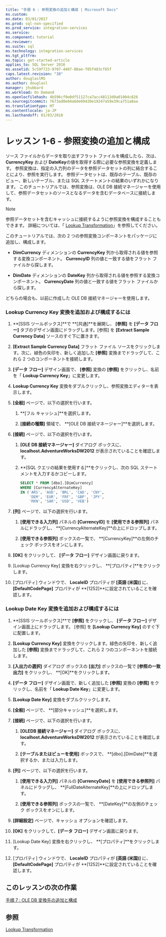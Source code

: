 ```yaml
---
title: "手順 6 : 参照変換の追加と構成 | Microsoft Docs"
ms.custom: 
ms.date: 03/01/2017
ms.prod: sql-non-specified
ms.prod_service: integration-services
ms.service: 
ms.component: tutorial
ms.reviewer: 
ms.suite: sql
ms.technology: integration-services
ms.tgt_pltfrm: 
ms.topic: get-started-article
applies_to: SQL Server 2016
ms.assetid: 5c59f723-9707-4407-80ae-f05f483cf65f
caps.latest.revision: "38"
author: douglaslMS
ms.author: douglasl
manager: jhubbard
ms.workload: On Demand
ms.openlocfilehash: 4b596cf9e0df51127ca7acc48113d9a01004c826
ms.sourcegitcommit: 7673ad0e84a6de69420e19247a59e39ca751a8aa
ms.translationtype: HT
ms.contentlocale: ja-JP
ms.lasthandoff: 01/03/2018
---
```

# <a name="lesson-1-6---adding-and-configuring-the-lookup-transformations"></a>レッスン 1-6 - 参照変換の追加と構成
ソース ファイルからデータを取り出すフラット ファイルを構成したら、次は、 **CurrencyKey** および **DateKey**の値を取得する際に必要な参照変換を定義します。 参照変換は、指定の入力列のデータを参照データセットの列に結合することにより、参照を実行します。 参照データセットは、既存のテーブル、既存のビュー、新しいテーブル、または SQL ステートメントの結果のいずれかになります。 このチュートリアルでは、参照変換は、OLE DB 接続マネージャーを使用して、参照データセットのソースとなるデータを含むデータベースに接続します。  
  
> [!NOTE]  
> 参照データセットを含むキャッシュに接続するように参照変換を構成することもできます。 詳細については、「 [Lookup Transformation](../integration-services/data-flow/transformations/lookup-transformation.md)」を参照してください。  
  
このチュートリアルでは、次の 2 つの参照変換コンポーネントをパッケージに追加し、構成します。  
  
-   **DimCurrency** ディメンションの **CurrencyKey** 列から取得される値を参照する変換コンポーネント。 **CurrencyID** 列の値と一致する値をフラット ファイルから探します。  
  
-   **DimDate** ディメンションの **DateKey** 列から取得される値を参照する変換コンポーネント。 **CurrencyDate** 列の値と一致する値をフラット ファイルから探します。  
  
どちらの場合も、以前に作成した OLE DB 接続マネージャーを使用します。  
  
### <a name="to-add-and-configure-the-lookup-currency-key-transformation"></a>Lookup Currency Key 変換を追加および構成するには  
  
1.  **[SSIS ツールボックス]**で **[共通]**を展開し、 **[参照]** を **[データ フロー]** タブのデザイン画面にドラッグします。[参照] を **[Extract Sample Currency Data]** ソースのすぐ下に置きます。  
  
2.  **[Extract Sample Currency Data]** フラット ファイル ソースをクリックします。次に、緑色の矢印を、新しく追加した **[参照]** 変換までドラッグして、これら 2 つのコンポーネントを接続します。  
  
3.  **[データ フロー]** デザイン画面で、 **[参照]** 変換の **[参照]** をクリックし、名前を「 **Lookup Currency Key**」に変更します。  
  
4.  **Lookup Currency Key** 変換をダブルクリックし、参照変換エディターを表示します。  
  
5.  **[全般]** ページで、以下の選択を行います。  
  
    1.  **[フル キャッシュ]**を選択します。  
  
    2.  **[接続の種類]** 領域で、 **[OLE DB 接続マネージャー]**を選択します。  
  
6.  **[接続]** ページで、以下の選択を行います。  
  
    1.  **[OLE DB 接続マネージャー]** ダイアログ ボックスに、 **localhost.AdventureWorksDW2012** が表示されていることを確認します。  
  
    2.  **[SQL クエリの結果を使用する]**をクリックし、次の SQL ステートメントを入力するかコピーします。  
  
        ```sql
        SELECT * FROM [dbo].[DimCurrency]
        WHERE [CurrencyAlternateKey]
        IN ('ARS', 'AUD', 'BRL', 'CAD', 'CNY',
            'DEM', 'EUR', 'FRF', 'GBP', 'JPY',
            'MXN', 'SAR', 'USD', 'VEB')
        ```  
  
7.  **[列]** ページで、以下の選択を行います。  
  
    1.  **[使用できる入力列]** パネルの **[CurrencyID]** を **[使用できる参照列]** パネルにドラッグし、 **[CurrencyAlternateKey]**の上にドロップします。  
  
    2.  **[使用できる参照列]** ボックスの一覧で、 **[CurrencyKey]**の左側のチェック ボックスをオンにします。  
  
8.  **[OK]** をクリックして、 **[データ フロー]** デザイン画面に戻ります。  
  
9. [Lookup Currency Key] 変換を右クリックし、 **[プロパティ]**をクリックします。  
  
10. [プロパティ] ウィンドウで、 **LocaleID** プロパティが **[英語 (米国)]** に、 **[DefaultCodePage]** プロパティが **[1252]**に設定されていることを確認します。  
  
### <a name="to-add-and-configure-the--lookup-datekey-transformation"></a>Lookup Date Key 変換を追加および構成するには  
  
1.  **[SSIS ツールボックス]**で **[参照]** をクリックし、 **[データ フロー]** デザイン画面上にドラッグします。 [参照] を **[Lookup Currency Key]** のすぐ下に配置します。  
  
2.  **[Lookup Currency Key]** 変換をクリックします。緑色の矢印を、新しく追加した **[参照]** 変換までドラッグして、これら 2 つのコンポーネントを接続します。  
  
3.  **[入出力の選択]** ダイアログ ボックスの **[出力]** ボックスの一覧で **[参照の一致出力]** をクリックし、 **[OK]**をクリックします。  
  
4.  **[データ フロー]** デザイン画面で、新しく追加した **[参照]** 変換の **[参照]** をクリックし、名前を「 **Lookup Date Key**」に変更します。  
  
5.  **[Lookup Date Key]** 変換をダブルクリックします。  
  
6.  **[全般]** ページで、 **[部分キャッシュ]**を選択します。  
  
7.  **[接続]** ページで、以下の選択を行います。  
  
    1.  **[OLEDB 接続マネージャー]** ダイアログ ボックスに、 **localhost.AdventureWorksDW2012** が表示されていることを確認します。  
  
    2.  **[テーブルまたはビューを使用]** ボックスで、 **[dbo].[DimDate]**を選択するか、または入力します。  
  
8.  **[列]** ページで、以下の選択を行います。  
  
    1.  **[使用できる入力列]** パネルの **[CurrencyDate]** を **[使用できる参照列]** パネルにドラッグし、 **[FullDateAlternateKey]**の上にドロップします。  
  
    2.  **[使用できる参照列]** ボックスの一覧で、 **[DateKey]**の左側のチェック ボックスをオンにします。  
  
9. **[詳細設定]** ページで、キャッシュ オプションを確認します。  
  
10. **[OK]** をクリックして、**[データ フロー]** デザイン画面に戻ります。  
  
11. [Lookup Date Key] 変換を右クリックし、 **[プロパティ]**をクリックします。  
  
12. [プロパティ] ウィンドウで、 **LocaleID** プロパティが **[英語 (米国)]** に、 **[DefaultCodePage]** プロパティが **[1252]**に設定されていることを確認します。  
  
## <a name="next-task-in-lesson"></a>このレッスンの次の作業  
[手順 7 : OLE DB 変換先の追加と構成](../integration-services/lesson-1-7-adding-and-configuring-the-ole-db-destination.md)  
  
## <a name="see-also"></a>参照  
[Lookup Transformation](../integration-services/data-flow/transformations/lookup-transformation.md)  
  
  
  
